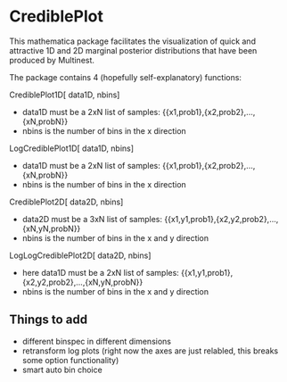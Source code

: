 # CrediblePlot
This mathematica package facilitates the visualization of quick and attractive 1D and 2D marginal posterior distributions that have been produced by Multinest.

The package contains 4 (hopefully self-explanatory) functions:

CrediblePlot1D[ data1D, nbins]
- data1D must be a 2xN list of samples: {{x1,prob1},{x2,prob2},...,{xN,probN}}
- nbins is the number of bins in the x direction 

LogCrediblePlot1D[ data1D, nbins]
- data1D must be a 2xN list of samples: {{x1,prob1},{x2,prob2},...,{xN,probN}}
- nbins is the number of bins in the x direction

CrediblePlot2D[ data2D, nbins]
- data2D must be a 3xN list of samples: {{x1,y1,prob1},{x2,y2,prob2},...,{xN,yN,probN}}
- nbins is the number of bins in the x and y direction

LogLogCrediblePlot2D[ data2D, nbins]
- here data1D must be a 2xN list of samples: {{x1,y1,prob1},{x2,y2,prob2},...,{xN,yN,probN}}
- nbins is the number of bins in the x and y direction

## Things to add
- different binspec in different dimensions
- retransform log plots (right now the axes are just relabled, this breaks some option functionality)
- smart auto bin choice
